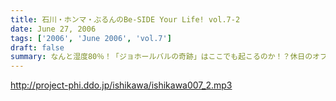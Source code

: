 ```yaml
---
title: 石川・ホンマ・ぶるんのBe-SIDE Your Life! vol.7-2
date: June 27, 2006
tags: ['2006', 'June 2006', 'vol.7']
draft: false
summary: なんと湿度80％！「ジョホールバルの奇跡」はここでも起こるのか！？休日のオフィスビルをなめてもらっては困る…前例のない高温多湿の中で行われた今回の試合（×）。汗だくのお三方は無尽蔵のスタミナでしゃべくります。「嫌アイドル」の登場なるか！？にわかにかっきずくアイドル市場。NAMAE
---
```


http://project-phi.ddo.jp/ishikawa/ishikawa007_2.mp3